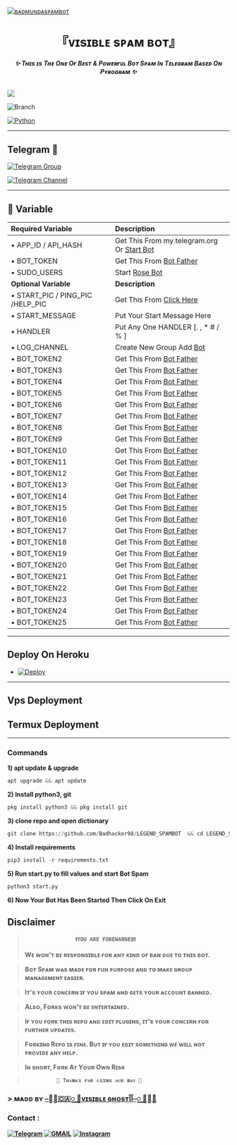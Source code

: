 [![ʙᴀᴅᴍᴜɴᴅᴀsᴘᴀᴍʙᴏᴛ](https://telegra.ph/file/c26f985c3f59004bc9927.jpg)](https://github.com/Visible007/Visible_spam007.git) 

<h1 align="center">
<b> 『ᴠɪsɪʙʟᴇ sᴘᴀᴍ ʙᴏᴛ』 </b>
</h1>

<h6 align="center">
  <b>✨ Tʜɪs ɪs Tʜᴇ Oɴᴇ Oғ Bᴇsᴛ & Pᴏᴡᴇʀғᴜʟ Bᴏᴛ Sᴘᴀᴍ Iɴ Tᴇʟᴇɢʀᴀᴍ Bᴀsᴇᴅ Oɴ Pʏʀᴏɢʀᴀᴍ ✨</b>
</h6>


![](https://img.shields.io/badge/BotSpam→V1.0-blue)

![Branch](https://img.shields.io/badge/Branch-main-white?&style=social&logo=github)

[![Python](https://img.shields.io/badge/Python-3.10.5-blue)](https://www.python.org/)

-------


## Telegram 🏪

[![Telegram Group](https://img.shields.io/badge/Telegram-Group-brightgreen)](https://t.me/PBX_CHAT)

[![Telegram Channel](https://img.shields.io/badge/Telegram-Channel-brightgreen)](https://t.me/HEROKUBIN_01)
 
-------



## 📄 <a name=" Required Variable"></a>Variable

Required Variable | Description
:--- | :---
• APP_ID / API_HASH | Get This From my.telegram.org Or [Start Bot](https://t.me/Api_scrapper_fastbot)
• BOT_TOKEN | Get This From [Bot Father](https://t.me/BotFather)
• SUDO_USERS | Start [Rose Bot](https://t.me/MissRose_Bot)
**Optional Variable** | **Description**
• START_PIC / PING_PIC /HELP_PIC | Get This From [Click Here](https://t.me/vtelegraphbot)
• START_MESSAGE | Put Your Start Message Here
• HANDLER | Put Any One HANDLER [. , * #  / % ]
• LOG_CHANNEL | Create New Group Add [Bot](https://t.me/missrose_bot)
• BOT_TOKEN2 | Get This From [Bot Father](https://t.me/BotFather)
• BOT_TOKEN3 | Get This From [Bot Father](https://t.me/BotFather)
• BOT_TOKEN4 | Get This From [Bot Father](https://t.me/BotFather)
• BOT_TOKEN5 | Get This From [Bot Father](https://t.me/BotFather)
• BOT_TOKEN6 | Get This From [Bot Father](https://t.me/BotFather)
• BOT_TOKEN7 | Get This From [Bot Father](https://t.me/BotFather)
• BOT_TOKEN8 | Get This From [Bot Father](https://t.me/BotFather)
• BOT_TOKEN9 | Get This From [Bot Father](https://t.me/BotFather)
• BOT_TOKEN10 | Get This From [Bot Father](https://t.me/BotFather)
• BOT_TOKEN11 | Get This From [Bot Father](https://t.me/BotFather)
• BOT_TOKEN12 | Get This From [Bot Father](https://t.me/BotFather)
• BOT_TOKEN13 | Get This From [Bot Father](https://t.me/BotFather)
• BOT_TOKEN14 | Get This From [Bot Father](https://t.me/BotFather)
• BOT_TOKEN15 | Get This From [Bot Father](https://t.me/BotFather)
• BOT_TOKEN16 | Get This From [Bot Father](https://t.me/BotFather)
• BOT_TOKEN17 | Get This From [Bot Father](https://t.me/BotFather)
• BOT_TOKEN18 | Get This From [Bot Father](https://t.me/BotFather)
• BOT_TOKEN19 | Get This From [Bot Father](https://t.me/BotFather)
• BOT_TOKEN20 | Get This From [Bot Father](https://t.me/BotFather)
• BOT_TOKEN21 | Get This From [Bot Father](https://t.me/BotFather)
• BOT_TOKEN22 | Get This From [Bot Father](https://t.me/BotFather)
• BOT_TOKEN23 | Get This From [Bot Father](https://t.me/BotFather)
• BOT_TOKEN24 | Get This From [Bot Father](https://t.me/BotFather)
• BOT_TOKEN25 | Get This From [Bot Father](https://t.me/BotFather)

-------
## Deploy On Heroku

- [![Deploy](https://www.herokucdn.com/deploy/button.svg)](https://dashboard.heroku.com/new?template=https://github.com/Badhacker98/LEGEND_SPAMBOT)

-------

## Vps Deployment 

## Termux Deployment 
----

<h3>Commands</h3>

<b>1) apt update & upgrade</b>

```python
apt upgrade && apt update
```

<b>2) Install python3, git </b>

```python
pkg install python3 && pkg install git
```

<b>3) clone repo and open dictionary </b>

```python
git clone https://github.com/Badhacker98/LEGEND_SPAMBOT  && cd LEGEND_SPAMBOT   
```

<b>4) Install requirements </b>

```python
pip3 install -r requirements.txt
```


<b>5) Run start.py to fill values and start Bot Spam </b>

```python
python3 start.py
```

<b>6) Now Your Bot Has Been Started Then Click On Exit



## Disclaimer
  

>                     ❗YOU ARE FOREWARNED❗
> Wᴇ ᴡᴏɴ'ᴛ ʙᴇ ʀᴇsᴘᴏɴsɪʙʟᴇ ғᴏʀ ᴀɴʏ ᴋɪɴᴅ ᴏғ ʙᴀɴ ᴅᴜᴇ ᴛᴏ ᴛʜɪs ʙᴏᴛ.

> Bᴏᴛ Sᴘᴀᴍ ᴡᴀs ᴍᴀᴅᴇ ғᴏʀ ғᴜɴ ᴘᴜʀᴘᴏsᴇ ᴀɴᴅ ᴛᴏ ᴍᴀᴋᴇ ɢʀᴏᴜᴘ ᴍᴀɴᴀɢᴇᴍᴇɴᴛ ᴇᴀsɪᴇʀ.

> Iᴛ's ʏᴏᴜʀ ᴄᴏɴᴄᴇʀɴ ɪғ ʏᴏᴜ sᴘᴀᴍ ᴀɴᴅ ɢᴇᴛs ʏᴏᴜʀ ᴀᴄᴄᴏᴜɴᴛ ʙᴀɴɴᴇᴅ.

> Aʟsᴏ, Fᴏʀᴋs ᴡᴏɴ'ᴛ ʙᴇ ᴇɴᴛᴇʀᴛᴀɪɴᴇᴅ.

> Iғ ʏᴏᴜ ғᴏʀᴋ ᴛʜɪs ʀᴇᴘᴏ ᴀɴᴅ ᴇᴅɪᴛ ᴘʟᴜɢɪɴs, ɪᴛ's ʏᴏᴜʀ ᴄᴏɴᴄᴇʀɴ ғᴏʀ ғᴜʀᴛʜᴇʀ ᴜᴘᴅᴀᴛᴇs.

> Fᴏʀᴋɪɴɢ Rᴇᴘᴏ ɪs ғɪɴᴇ. Bᴜᴛ ɪғ ʏᴏᴜ ᴇᴅɪᴛ sᴏᴍᴇᴛʜɪɴɢ ᴡᴇ ᴡɪʟʟ ɴᴏᴛ ᴘʀᴏᴠɪᴅᴇ ᴀɴʏ ʜᴇʟᴘ.

> Iɴ sʜᴏʀᴛ, Fᴏʀᴋ Aᴛ Yᴏᴜʀ Oᴡɴ Rɪsᴋ    

>               💖 Tʜᴀɴᴋs ғᴏʀ ᴜsɪɴɢ ᴏᴜʀ ʙᴏᴛ 💖

</details>

### > ᴍᴀᴅᴅ ʙʏ [⎯꯭̽🇨🇦꯭꯭ ⃪ᴠɪsɪʙʟᴇ ɢʜᴏsᴛآآ⎯꯭ ꯭̽🌸](https://t.me/ll_BAD_MUNDA_ll)
> 

### Contact :
<a href="https://t.me/II_BAD_MUNDA_II"><img title="Telegram" src="https://img.shields.io/badge/Telegram-%23000000.svg?&style=for-the-badge&logo=telegram&logoColor=61DAFB"></a>
<a href="https://mail.google.com/mail/?view=cm&fs=1&to=sukhwinderwarval50@gmail.com"><img title="GMAIL" src="https://img.shields.io/badge/Gmail-D14836?style=for-the-badge&logo=gmail&logoColor=white"></a>
<a href="https://instagram.com/lll_bad_munda_lll"><img title="Instagram" src="https://img.shields.io/badge/instagram-%23E4405F.svg?&style=for-the-badge&logo=instagram&logoColor=white"></a>




